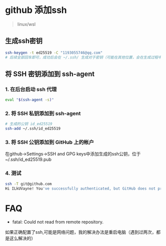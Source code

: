 # github 添加ssh

> linux/wsl

## 生成ssh密钥

~~~bash
ssh-keygen -t ed25519 -C "1193055746@qq.com"
# 后续全部回车即可，成功后会在 ~/.ssh/ 生成对于密钥（可能在其他位置，会在生成过程中提示）
~~~

## 将 SSH 密钥添加到 ssh-agent

### 1. 在后台启动 ssh 代理

~~~bash
eval "$(ssh-agent -s)"
~~~

### 2. 将 SSH 私钥添加到 ssh-agent

~~~bash
# 生成的公钥 id_ed25519
ssh-add ~/.ssh/id_ed25519
~~~

### 3. 将 SSH 公钥添加到 GitHub 上的帐户

在github->Settings->SSH and GPG keys中添加生成的ssh公钥，位于 ~/.ssh/id_ed25519.pub

### 4. 测试

~~~bash
ssh -T git@github.com
Hi ILkUVayne! You've successfully authenticated, but GitHub does not provide shell access.
~~~

# FAQ

- fatal: Could not read from remote repository.

如果正确配置了ssh,可能是网络问题，我的解决办法是重启电脑（遇到过两次，都是这么解决的）